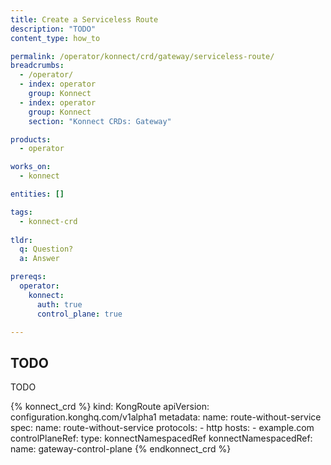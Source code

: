 ```yaml
---
title: Create a Serviceless Route
description: "TODO"
content_type: how_to

permalink: /operator/konnect/crd/gateway/serviceless-route/
breadcrumbs:
  - /operator/
  - index: operator
    group: Konnect
  - index: operator
    group: Konnect
    section: "Konnect CRDs: Gateway"

products:
  - operator

works_on:
  - konnect

entities: []

tags:
  - konnect-crd
 
tldr:
  q: Question?
  a: Answer

prereqs:
  operator:
    konnect:
      auth: true
      control_plane: true

---
```


## TODO

TODO

<!-- vale on -->
{% konnect_crd %}
kind: KongRoute
apiVersion: configuration.konghq.com/v1alpha1
metadata:
  name: route-without-service
spec:
  name: route-without-service
  protocols:
    - http
  hosts:
    - example.com
  controlPlaneRef:
    type: konnectNamespacedRef
    konnectNamespacedRef:
      name: gateway-control-plane
{% endkonnect_crd %}
<!-- vale on -->
